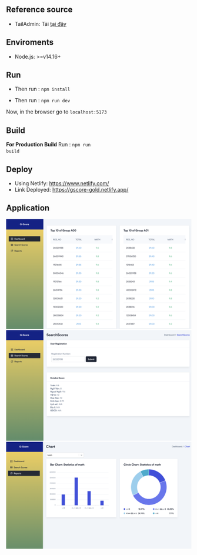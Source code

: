 ## Reference source

- TailAdmin: Tải [tại đây](https://tailadmin.com/)

## Enviroments

- Node.js: >=v14.16+

## Run

- Then run : <code>npm install</code>

- Then run : <code>npm run dev</code>

Now, in the browser go to <code>localhost:5173</code>

## Build

**For Production Build**
Run : <code>npm run build</code>

## Deploy

- Using Netlify: https://www.netlify.com/
- Link Deployed: https://gscore-gold.netlify.app/

## Application

![Your Code Work](./screenshots/dashboard.png)
![Your Code Work](./screenshots/searchScore.png)
![Your Code Work](./screenshots/chart.png)
